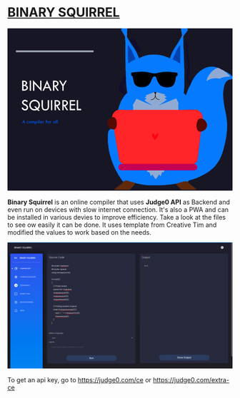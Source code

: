 # [BINARY SQUIRREL](https://binarysquirrel.cf)


![Product image](https://github.com/srj7/Binary-Squirrel-Website-PWA/blob/main/images/BSQL.png?raw=true)

**Binary Squirrel** is an online compiler that uses **Judge0 API** as Backend and even run on devices with slow internet connection. It's also a PWA and can be installed in various devies to improve efficiency. Take a look at the files to see ow easily it can be done. It uses template from Creative Tim and modified the values to work based on the needs.

![Screenshot](https://github.com/srj7/Binary-Squirrel-Website-PWA/blob/main/images/mainpage.png?raw=true)

To get an api key, go to https://judge0.com/ce or https://judge0.com/extra-ce

